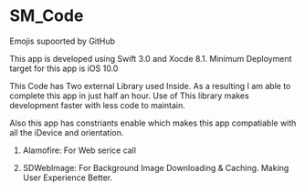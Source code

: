 # SM_Code
Emojis supoorted by GitHub

This app is developed using Swift 3.0 and Xocde 8.1. Minimum Deployment target for this app is iOS 10.0

This Code has Two external Library used Inside. As a resulting I am able to complete this app in just half an hour.
Use of This library makes development faster with less code to maintain.

Also this app has constriants enable which makes this app compatiable with all the iDevice and orientation. 

1) Alamofire: For Web serice call

2) SDWebImage: For Background Image Downloading & Caching. Making User Experience Better.
